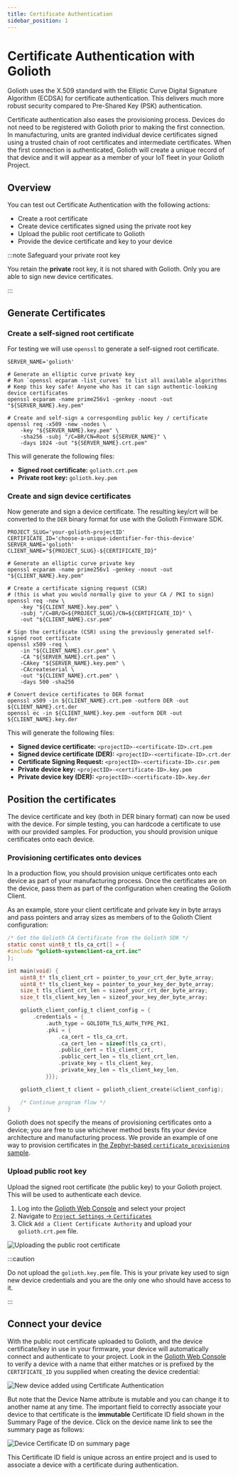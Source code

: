 ```yaml
---
title: Certificate Authentication
sidebar_position: 1
---
```


# Certificate Authentication with Golioth

Golioth uses the X.509 standard with the Elliptic Curve Digital Signature
Algorithm (ECDSA) for certificate authentication. This delivers much more
robust security compared to Pre-Shared Key (PSK) authentication.

Certificate authentication also eases the provisioning process. Devices do not
need to be registered with Golioth prior to making the first connection. In
manufacturing, units are granted individual device certificates signed using a
trusted chain of root certificates and intermediate certificates. When the first
connection is authenticated, Golioth will create a unique record of that device
and it will appear as a member of your IoT fleet in your Golioth Project.

## Overview

You can test out Certificate Authentication with the following actions:

* Create a root certificate
* Create device certificates signed using the private root key
* Upload the public root certificate to Golioth
* Provide the device certificate and key to your device

:::note Safeguard your private root key

You retain the **private** root key, it is not shared with Golioth. Only you are
able to sign new device certificates.

:::

## Generate Certificates

### Create a self-signed root certificate

For testing we will use `openssl` to generate a self-signed root certificate.

```shell
SERVER_NAME='golioth'

# Generate an elliptic curve private key
# Run `openssl ecparam -list_curves` to list all available algorithms
# Keep this key safe! Anyone who has it can sign authentic-looking device certificates
openssl ecparam -name prime256v1 -genkey -noout -out "${SERVER_NAME}.key.pem"

# Create and self-sign a corresponding public key / certificate
openssl req -x509 -new -nodes \
    -key "${SERVER_NAME}.key.pem" \
    -sha256 -subj "/C=BR/CN=Root ${SERVER_NAME}" \
    -days 1024 -out "${SERVER_NAME}.crt.pem"
```

This will generate the following files:

* **Signed root certificate:** `golioth.crt.pem`
* **Private root key:** `golioth.key.pem`

### Create and sign device certificates

Now generate and sign a device certificate. The resulting key/crt will be
converted to the `DER` binary format for use with the Golioth Firmware SDK.

```shell
PROJECT_SLUG='your-golioth-projectID'
CERTIFICATE_ID='choose-a-unique-identifier-for-this-device'
SERVER_NAME='golioth'
CLIENT_NAME="${PROJECT_SLUG}-${CERTIFICATE_ID}"

# Generate an elliptic curve private key
openssl ecparam -name prime256v1 -genkey -noout -out "${CLIENT_NAME}.key.pem"

# Create a certificate signing request (CSR)
# (this is what you would normally give to your CA / PKI to sign)
openssl req -new \
    -key "${CLIENT_NAME}.key.pem" \
    -subj "/C=BR/O=${PROJECT_SLUG}/CN=${CERTIFICATE_ID}" \
    -out "${CLIENT_NAME}.csr.pem"

# Sign the certificate (CSR) using the previously generated self-signed root certificate
openssl x509 -req \
    -in "${CLIENT_NAME}.csr.pem" \
    -CA "${SERVER_NAME}.crt.pem" \
    -CAkey "${SERVER_NAME}.key.pem" \
    -CAcreateserial \
    -out "${CLIENT_NAME}.crt.pem" \
    -days 500 -sha256

# Convert device certificates to DER format
openssl x509 -in ${CLIENT_NAME}.crt.pem -outform DER -out ${CLIENT_NAME}.crt.der
openssl ec -in ${CLIENT_NAME}.key.pem -outform DER -out ${CLIENT_NAME}.key.der
```

This will generate the following files:

* **Signed device certificate:** `<projectID>-<certificate-ID>.crt.pem`
* **Signed device certificate (DER):** `<projectID>-<certificate-ID>.crt.der`
* **Certificate Signing Request:** `<projectID>-<certificate-ID>.csr.pem`
* **Private device key:** `<projectID>-<certificate-ID>.key.pem`
* **Private device key (DER):** `<projectID>-<certificate-ID>.key.der`

## Position the certificates

The device certificate and key (both in DER binary format) can now be used with
the device. For simple testing, you can hardcode a certificate to use with our
provided samples. For production, you should provision unique certificates onto each
device.

### Provisioning certificates onto devices

In a production flow, you should provision unique certificates onto each device
as part of your manufacturing process. Once the certificates are on the device,
pass them as part of the configuration when creating the Golioth Client.

As an example, store your client certificate and private key in byte arrays and
pass pointers and array sizes as members of to the Golioth Client configuration:

```c
/* Get the Golioth CA Certificate from the Golioth SDK */
static const uint8_t tls_ca_crt[] = {
#include "golioth-systemclient-ca_crt.inc"
};

int main(void) {
    uint8_t* tls_client_crt = pointer_to_your_crt_der_byte_array;
    uint8_t* tls_client_key = pointer_to_your_key_der_byte_array;
    size_t tls_client_crt_len = sizeof_your_crt_der_byte_array;
    size_t tls_client_key_len = sizeof_your_key_der_byte_array;

    golioth_client_config_t client_config = {
        .credentials = {
            .auth_type = GOLIOTH_TLS_AUTH_TYPE_PKI,
            .pki = {
                .ca_cert = tls_ca_crt,
                .ca_cert_len = sizeof(tls_ca_crt),
                .public_cert = tls_client_crt,
                .public_cert_len = tls_client_crt_len,
                .private_key = tls_client_key,
                .private_key_len = tls_client_key_len,
            }}};

    golioth_client_t client = golioth_client_create(&client_config);

    /* Continue program flow */
}
```

Golioth does not specify the means of provisioning certificates onto a device;
you are free to use whichever method bests fits your device architecture and
manufacturing process. We provide an example of one way to provision
certificates in [the Zephyr-based `certificate_provisioning`
sample](https://github.com/golioth/golioth-firmware-sdk/tree/main/examples/zephyr/certificate_provisioning).

### Upload public root key

Upload the signed root certificate (the public key) to your Golioth project. This
will be used to authenticate each device.

1. Log into the [Golioth Web Console](https://console.golioth.io) and select
   your project
2. Navigate to [`Project Settings` &rarr;
   `Certificates`](https://console.golioth.io/project-settings/certificates)
3. Click `Add a Client Certificate Authority` and upload your `golioth.crt.pem`
   file.

![Uploading the public root certificate](../../assets/cert-auth-upload-public-key.jpg)

:::caution

Do not upload the `golioth.key.pem` file. This is your private key used to sign
new device credentials and you are the only one who should have access to it.

:::

## Connect your device

With the public root certificate uploaded to Golioth, and the device
certificate/key in use in your firmware, your device will automatically connect
and authenticate to your project. Look in the [Golioth Web
Console](https://console.golioth.io) to verify a device with a name that either matches or is prefixed by the `CERTIFICATE_ID` you supplied when creating the device credential:

![New device added using Certificate Authentication](../../assets/cert-auth-new-device-added.jpg)

But note that the Device Name attribute is mutable and you can change it to another name at any time. The important field to correctly associate your device to that certificate is the **immutable** Certificate ID field shown in the Summary Page of the device. Click on the device name link to see the summary page as follows:

![Device Certificate ID on summary page](../../assets/device-summary-certificate-id.jpg)

This Certificate ID field is unique across an entire project and is used to associate a device with a certificate during authentication.
